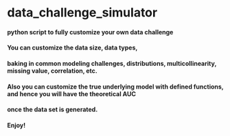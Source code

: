 # data_challenge_simulator
#### python script to fully customize your own data challenge

#### You can customize the data size, data types, 
#### baking in common modeling challenges, distributions, multicollinearity, missing value, correlation, etc. 
#### Also you can customize the true underlying model with defined functions, and hence you will have the theoretical AUC 
#### once the data set is generated. 

#### Enjoy! 
